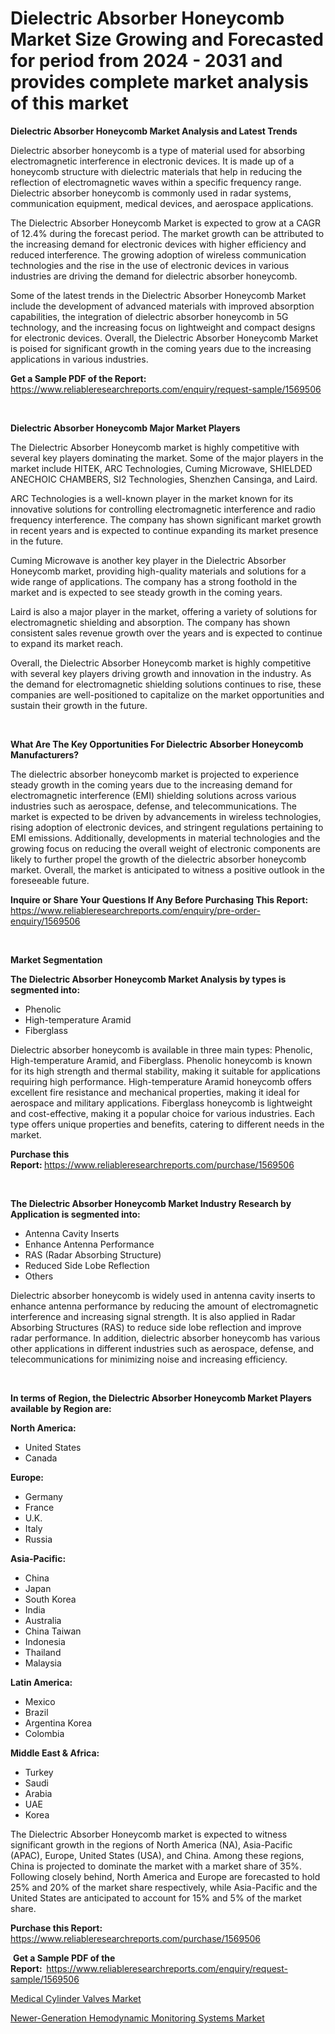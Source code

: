 <p><h1>Dielectric Absorber Honeycomb Market Size Growing and Forecasted for period from 2024 - 2031 and provides complete market analysis of this market</h1></p><p><strong>Dielectric Absorber Honeycomb Market Analysis and Latest Trends</strong></p>
<p><p>Dielectric absorber honeycomb is a type of material used for absorbing electromagnetic interference in electronic devices. It is made up of a honeycomb structure with dielectric materials that help in reducing the reflection of electromagnetic waves within a specific frequency range. Dielectric absorber honeycomb is commonly used in radar systems, communication equipment, medical devices, and aerospace applications.</p><p>The Dielectric Absorber Honeycomb Market is expected to grow at a CAGR of 12.4% during the forecast period. The market growth can be attributed to the increasing demand for electronic devices with higher efficiency and reduced interference. The growing adoption of wireless communication technologies and the rise in the use of electronic devices in various industries are driving the demand for dielectric absorber honeycomb.</p><p>Some of the latest trends in the Dielectric Absorber Honeycomb Market include the development of advanced materials with improved absorption capabilities, the integration of dielectric absorber honeycomb in 5G technology, and the increasing focus on lightweight and compact designs for electronic devices. Overall, the Dielectric Absorber Honeycomb Market is poised for significant growth in the coming years due to the increasing applications in various industries.</p></p>
<p><strong>Get a Sample PDF of the Report:&nbsp;</strong> <a href="https://www.reliableresearchreports.com/enquiry/request-sample/1569506">https://www.reliableresearchreports.com/enquiry/request-sample/1569506</a></p>
<p>&nbsp;</p>
<p><strong>Dielectric Absorber Honeycomb Major Market Players</strong></p>
<p><p>The Dielectric Absorber Honeycomb market is highly competitive with several key players dominating the market. Some of the major players in the market include HITEK, ARC Technologies, Cuming Microwave, SHIELDED ANECHOIC CHAMBERS, SI2 Technologies, Shenzhen Cansinga, and Laird.</p><p>ARC Technologies is a well-known player in the market known for its innovative solutions for controlling electromagnetic interference and radio frequency interference. The company has shown significant market growth in recent years and is expected to continue expanding its market presence in the future.</p><p>Cuming Microwave is another key player in the Dielectric Absorber Honeycomb market, providing high-quality materials and solutions for a wide range of applications. The company has a strong foothold in the market and is expected to see steady growth in the coming years.</p><p>Laird is also a major player in the market, offering a variety of solutions for electromagnetic shielding and absorption. The company has shown consistent sales revenue growth over the years and is expected to continue to expand its market reach.</p><p>Overall, the Dielectric Absorber Honeycomb market is highly competitive with several key players driving growth and innovation in the industry. As the demand for electromagnetic shielding solutions continues to rise, these companies are well-positioned to capitalize on the market opportunities and sustain their growth in the future.</p></p>
<p>&nbsp;</p>
<p><strong>What Are The Key Opportunities For Dielectric Absorber Honeycomb Manufacturers?</strong></p>
<p><p>The dielectric absorber honeycomb market is projected to experience steady growth in the coming years due to the increasing demand for electromagnetic interference (EMI) shielding solutions across various industries such as aerospace, defense, and telecommunications. The market is expected to be driven by advancements in wireless technologies, rising adoption of electronic devices, and stringent regulations pertaining to EMI emissions. Additionally, developments in material technologies and the growing focus on reducing the overall weight of electronic components are likely to further propel the growth of the dielectric absorber honeycomb market. Overall, the market is anticipated to witness a positive outlook in the foreseeable future.</p></p>
<p><strong>Inquire or Share Your Questions If Any Before Purchasing This Report:</strong> <a href="https://www.reliableresearchreports.com/enquiry/pre-order-enquiry/1569506">https://www.reliableresearchreports.com/enquiry/pre-order-enquiry/1569506</a></p>
<p>&nbsp;</p>
<p><strong>Market Segmentation</strong></p>
<p><strong>The Dielectric Absorber Honeycomb Market Analysis by types is segmented into:</strong></p>
<p><ul><li>Phenolic</li><li>High-temperature Aramid</li><li>Fiberglass</li></ul></p>
<p><p>Dielectric absorber honeycomb is available in three main types: Phenolic, High-temperature Aramid, and Fiberglass. Phenolic honeycomb is known for its high strength and thermal stability, making it suitable for applications requiring high performance. High-temperature Aramid honeycomb offers excellent fire resistance and mechanical properties, making it ideal for aerospace and military applications. Fiberglass honeycomb is lightweight and cost-effective, making it a popular choice for various industries. Each type offers unique properties and benefits, catering to different needs in the market.</p></p>
<p><strong>Purchase this Report:&nbsp;</strong><a href="https://www.reliableresearchreports.com/purchase/1569506">https://www.reliableresearchreports.com/purchase/1569506</a></p>
<p>&nbsp;</p>
<p><strong>The Dielectric Absorber Honeycomb Market Industry Research by Application is segmented into:</strong></p>
<p><ul><li>Antenna Cavity Inserts</li><li>Enhance Antenna Performance</li><li>RAS (Radar Absorbing Structure)</li><li>Reduced Side Lobe Reflection</li><li>Others</li></ul></p>
<p><p>Dielectric absorber honeycomb is widely used in antenna cavity inserts to enhance antenna performance by reducing the amount of electromagnetic interference and increasing signal strength. It is also applied in Radar Absorbing Structures (RAS) to reduce side lobe reflection and improve radar performance. In addition, dielectric absorber honeycomb has various other applications in different industries such as aerospace, defense, and telecommunications for minimizing noise and increasing efficiency.</p></p>
<p>&nbsp;</p>
<p><strong>In terms of Region, the Dielectric Absorber Honeycomb Market Players available by Region are:</strong></p>
<p>
    <p> <strong> North America: </strong>
        <ul>
            <li>United States</li>
            <li>Canada</li>
        </ul>
        </p> 
    <p> <strong> Europe: </strong>
        <ul>
            <li>Germany</li>
            <li>France</li>
            <li>U.K.</li>
            <li>Italy</li>
            <li>Russia</li>
        </ul>
        </p> 
    <p> <strong> Asia-Pacific: </strong>
        <ul>
            <li>China</li>
            <li>Japan</li>
            <li>South Korea</li>
            <li>India</li>
            <li>Australia</li>
            <li>China Taiwan</li>
            <li>Indonesia</li>
            <li>Thailand</li>
            <li>Malaysia</li>
        </ul>
        </p> 
    <p> <strong> Latin America: </strong>
        <ul>
            <li>Mexico</li>
            <li>Brazil</li>
            <li>Argentina Korea</li>
            <li>Colombia</li>
        </ul>
        </p> 
    <p> <strong> Middle East & Africa: </strong>
        <ul>
            <li>Turkey</li>
            <li>Saudi</li>
            <li>Arabia</li>
            <li>UAE</li>
            <li>Korea</li>
        </ul>
    </p>
    </p>
<p><p>The Dielectric Absorber Honeycomb market is expected to witness significant growth in the regions of North America (NA), Asia-Pacific (APAC), Europe, United States (USA), and China. Among these regions, China is projected to dominate the market with a market share of 35%. Following closely behind, North America and Europe are forecasted to hold 25% and 20% of the market share respectively, while Asia-Pacific and the United States are anticipated to account for 15% and 5% of the market share.</p></p>
<p><strong>Purchase this Report: </strong><a href="https://www.reliableresearchreports.com/purchase/1569506">https://www.reliableresearchreports.com/purchase/1569506</a></p>
<p>&nbsp;<strong>Get a Sample PDF of the Report:&nbsp;&nbsp;</strong><a href="https://www.reliableresearchreports.com/enquiry/request-sample/1569506">https://www.reliableresearchreports.com/enquiry/request-sample/1569506</a></p>
<p><strong></strong></p>
<p><p><a href="https://github.com/ruddyyedelwadw/Market-Research-Report-List-1/blob/main/medical-cylinder-valves-market.md">Medical Cylinder Valves Market</a></p><p><a href="https://github.com/jaidynmorantestelletmjzya/Market-Research-Report-List-1/blob/main/newer-generation-hemodynamic-monitoring-systems-market.md">Newer-Generation Hemodynamic Monitoring Systems Market</a></p></p>